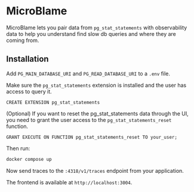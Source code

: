 # MicroBlame

MicroBlame lets you pair data from `pg_stat_statements` with observability data to help you understand find slow db queries and where they are coming from.

## Installation

Add `PG_MAIN_DATABASE_URI` and `PG_READ_DATABASE_URI` to a `.env` file.

Make sure the `pg_stat_statements` extension is installed and the user has access to query it.

```
CREATE EXTENSION pg_stat_statements
```

(Optional) If you want to reset the pg_stat_statements data through the UI, you need to grant the user access to the `pg_stat_statements_reset` function.

```
GRANT EXECUTE ON FUNCTION pg_stat_statements_reset TO your_user;
```

Then run:

```bash
docker compose up
```

Now send traces to the `:4318/v1/traces` endpoint from your application.

The frontend is available at `http://localhost:3004`.
